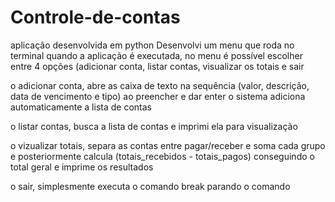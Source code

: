 # Controle-de-contas
aplicação desenvolvida em python
Desenvolvi um menu que roda no terminal quando a aplicação é executada, no menu é possível escolher entre 4 opções (adicionar conta, listar contas, visualizar os totais e sair

o adicionar conta, abre as caixa de texto na sequência (valor, descrição, data de vencimento e tipo) ao preencher e dar enter o sistema adiciona automaticamente a lista de contas

o listar contas, busca a lista de contas e imprimi ela para visualização 

o vizualizar totais, separa as contas entre pagar/receber e soma cada grupo e posteriormente calcula (totais_recebidos - totais_pagos) conseguindo o total geral e imprime os resultados 

o sair, simplesmente executa o comando break parando o comando
